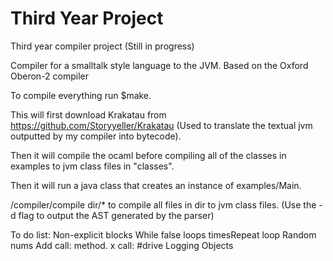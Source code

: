 # Third Year Project
Third year compiler project (Still in progress)

Compiler for a smalltalk style language to the JVM. Based on the Oxford Oberon-2 compiler


To compile everything run $make.

This will first download Krakatau from https://github.com/Storyyeller/Krakatau (Used to translate the textual jvm outputted by my compiler into bytecode).

Then it will compile the ocaml before compiling all of the classes in examples to jvm class files in "classes".

Then it will run a java class that creates an instance of examples/Main.

/compiler/compile dir/* to compile all files in dir to jvm class files. (Use the -d flag to output the AST generated by the parser)

To do list:
    Non-explicit blocks
    While false loops
    timesRepeat loop
    Random nums
    Add call: method. x call: #drive
    Logging Objects

